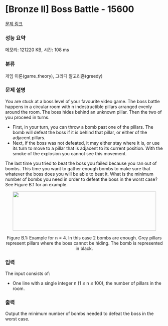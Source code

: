 # [Bronze II] Boss Battle - 15600 

[문제 링크](https://www.acmicpc.net/problem/15600) 

### 성능 요약

메모리: 121220 KB, 시간: 108 ms

### 분류

게임 이론(game_theory), 그리디 알고리즘(greedy)

### 문제 설명

<p>You are stuck at a boss level of your favourite video game. The boss battle happens in a circular room with n indestructible pillars arranged evenly around the room. The boss hides behind an unknown pillar. Then the two of you proceed in turns.</p>

<ul>
	<li>First, in your turn, you can throw a bomb past one of the pillars. The bomb will defeat the boss if it is behind that pillar, or either of the adjacent pillars.</li>
	<li>Next, if the boss was not defeated, it may either stay where it is, or use its turn to move to a pillar that is adjacent to its current position. With the smoke of the explosion you cannot see this movement.</li>
</ul>

<p>The last time you tried to beat the boss you failed because you ran out of bombs. This time you want to gather enough bombs to make sure that whatever the boss does you will be able to beat it. What is the minimum number of bombs you need in order to defeat the boss in the worst case? See Figure B.1 for an example.</p>

<p style="text-align: center;"><img alt="" src="" style="width: 457px; height: 125px;"></p>

<p style="text-align: center;">Figure B.1: Example for n = 4. In this case 2 bombs are enough. Grey pillars represent pillars where the boss cannot be hiding. The bomb is represented in black.</p>

### 입력 

 <p>The input consists of:</p>

<ul>
	<li>One line with a single integer n (1 ≤ n ≤ 100), the number of pillars in the room.</li>
</ul>

### 출력 

 <p>Output the minimum number of bombs needed to defeat the boss in the worst case.</p>

